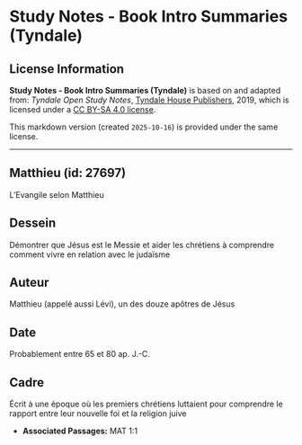 # Study Notes - Book Intro Summaries (Tyndale)

## License Information

**Study Notes - Book Intro Summaries (Tyndale)** is based on and adapted from: _Tyndale Open Study Notes_, [Tyndale House Publishers](https://tyndaleopenresources.com/), 2019, which is licensed under a [CC BY-SA 4.0 license](https://creativecommons.org/licenses/by-sa/4.0/legalcode.en).

This markdown version (created `2025-10-16`) is provided under the same license.



--------------------------------

## Matthieu (id: 27697)

L’Evangile selon Matthieu

Dessein
-------

Démontrer que Jésus est le Messie et aider les chrétiens à comprendre comment vivre en relation avec le judaïsme

Auteur
------

Matthieu (appelé aussi Lévi), un des douze apôtres de Jésus

Date
----

Probablement entre 65 et 80 ap. J.\-C.

Cadre
-----

Écrit à une époque où les premiers chrétiens luttaient pour comprendre le rapport entre leur nouvelle foi et la religion juive

* **Associated Passages:** MAT 1:1

